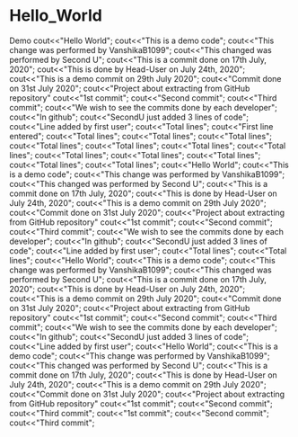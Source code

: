 # Hello_World
Demo
cout<<"Hello World";
cout<<"This is a demo code";
cout<<"This change was performed by VanshikaB1099";
cout<<"This changed was performed by Second U";
cout<<"This is a commit done on 17th July, 2020";
cout<<"This is done by Head-User on July 24th, 2020";
cout<<"This is a demo commit on 29th July 2020";
cout<<"Commit done on 31st July 2020";
cout<<"Project about extracting from GitHub repository"
cout<<"1st commit";
cout<<"Second commit";
cout<<"Third commit";
cout<<"We wish to see the commits done by each developer";
cout<<"In github";
cout<<"SecondU just added 3 lines of code";
cout<<"Line added by first user";
cout<<"Total lines";
cout<<"First line entered";
cout<<"Total lines";
cout<<"Total lines";
cout<<"Total lines";
cout<<"Total lines";
cout<<"Total lines";
cout<<"Total lines";
cout<<"Total lines";
cout<<"Total lines";
cout<<"Total lines";
cout<<"Total lines";
cout<<"Total lines";
cout<<"Total lines";
cout<<"Hello World";
cout<<"This is a demo code";
cout<<"This change was performed by VanshikaB1099";
cout<<"This changed was performed by Second U";
cout<<"This is a commit done on 17th July, 2020";
cout<<"This is done by Head-User on July 24th, 2020";
cout<<"This is a demo commit on 29th July 2020";
cout<<"Commit done on 31st July 2020";
cout<<"Project about extracting from GitHub repository"
cout<<"1st commit";
cout<<"Second commit";
cout<<"Third commit";
cout<<"We wish to see the commits done by each developer";
cout<<"In github";
cout<<"SecondU just added 3 lines of code";
cout<<"Line added by first user";
cout<<"Total lines";
cout<<"Total lines";
cout<<"Hello World";
cout<<"This is a demo code";
cout<<"This change was performed by VanshikaB1099";
cout<<"This changed was performed by Second U";
cout<<"This is a commit done on 17th July, 2020";
cout<<"This is done by Head-User on July 24th, 2020";
cout<<"This is a demo commit on 29th July 2020";
cout<<"Commit done on 31st July 2020";
cout<<"Project about extracting from GitHub repository"
cout<<"1st commit";
cout<<"Second commit";
cout<<"Third commit";
cout<<"We wish to see the commits done by each developer";
cout<<"In github";
cout<<"SecondU just added 3 lines of code";
cout<<"Line added by first user";
cout<<"Hello World";
cout<<"This is a demo code";
cout<<"This change was performed by VanshikaB1099";
cout<<"This changed was performed by Second U";
cout<<"This is a commit done on 17th July, 2020";
cout<<"This is done by Head-User on July 24th, 2020";
cout<<"This is a demo commit on 29th July 2020";
cout<<"Commit done on 31st July 2020";
cout<<"Project about extracting from GitHub repository"
cout<<"1st commit";
cout<<"Second commit";
cout<<"Third commit";
cout<<"1st commit";
cout<<"Second commit";
cout<<"Third commit";




